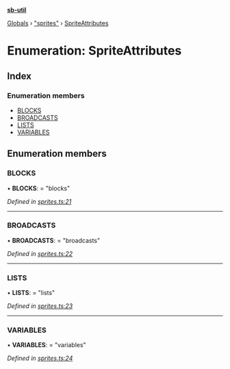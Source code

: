 **[sb-util](../README.md)**

[Globals](../globals.md) › ["sprites"](../modules/_sprites_.md) › [SpriteAttributes](_sprites_.spriteattributes.md)

# Enumeration: SpriteAttributes

## Index

### Enumeration members

* [BLOCKS](_sprites_.spriteattributes.md#blocks)
* [BROADCASTS](_sprites_.spriteattributes.md#broadcasts)
* [LISTS](_sprites_.spriteattributes.md#lists)
* [VARIABLES](_sprites_.spriteattributes.md#variables)

## Enumeration members

###  BLOCKS

• **BLOCKS**: = "blocks"

*Defined in [sprites.ts:21](https://github.com/bocoup/sb-util/blob/565edc9/src/sprites.ts#L21)*

___

###  BROADCASTS

• **BROADCASTS**: = "broadcasts"

*Defined in [sprites.ts:22](https://github.com/bocoup/sb-util/blob/565edc9/src/sprites.ts#L22)*

___

###  LISTS

• **LISTS**: = "lists"

*Defined in [sprites.ts:23](https://github.com/bocoup/sb-util/blob/565edc9/src/sprites.ts#L23)*

___

###  VARIABLES

• **VARIABLES**: = "variables"

*Defined in [sprites.ts:24](https://github.com/bocoup/sb-util/blob/565edc9/src/sprites.ts#L24)*